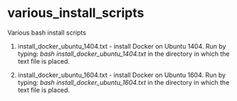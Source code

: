 # various_install_scripts

Various bash install scripts

1) install_docker_ubuntu_1404.txt - install Docker on Ubuntu 1404.  Run by typing: *bash install_docker_ubuntu_1404.txt* in the directory in which the text file is placed.

2) install_docker_ubuntu_1604.txt - install Docker on Ubuntu 1604.  Run by typing: *bash install_docker_ubuntu_1604.txt* in the directory in which the text file is placed.
